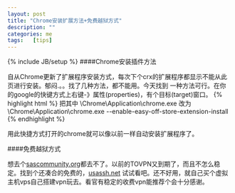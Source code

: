 ```yaml
---
layout: post
title: "Chrome安装扩展方法+免费越狱方式"
description: ""
categories: me
tags:   [tips]
---
```

{% include JB/setup %}
####Chrome安装插件方法

自从Chrome更新了扩展程序安装方式，每次下个crx的扩展程序都显示不能从此页进行安装。郁闷.。。找了几种方法，都不能用。今天找到
一种方法可行。在你的google的快键方式上右键-》属性(properties)，有个目标(target)窗口。
{% highlight html %}
把其中
\Chrome\Application\chrome.exe
改为
\Chrome\Application\chrome.exe --enable-easy-off-store-extension-install
{% endhighlight %}

用此快捷方式打开的chrome就可以像以前一样自动安装扩展程序了。

####免费越狱方式

想去个[sascommunity.org](http://sascommunity.org)都去不了。以前的TOVPN又到期了，而且不怎么稳定。找到个还凑合的免费的，[usassh.net](http://usassh.net)
试试看吧。还不好用，就自己买个虚拟主机vps自己搭建vpn玩去。看官有稳定的收费vpn能推荐个会十分感谢。
